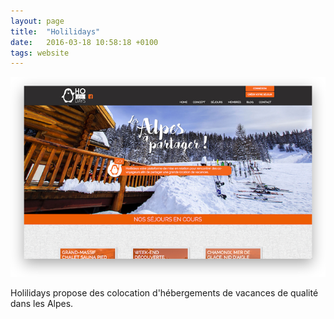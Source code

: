 ```yaml
---
layout: page
title:  "Holilidays"
date:   2016-03-18 10:58:18 +0100
tags: website
---
```

![Holilidays](/assets/software/holilidays.png)

Holilidays propose des colocation d'hébergements de vacances de qualité dans les Alpes.
